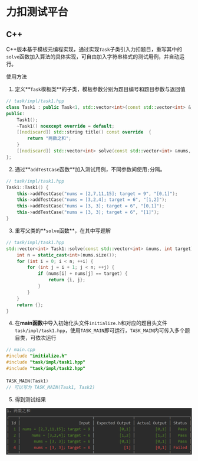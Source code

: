 # 力扣测试平台

## C++

C++版本基于模板元编程实现，通过实现`Task`子类引入力扣题目，重写其中的`solve`函数加入算法的具体实现，可自由加入字符串格式的测试用例，并自动运行。

使用方法

1. 定义**`Task`模板类**的子类，模板参数分别为题目编号和题目参数与返回值

```c++
// task/impl/task1.hpp
class Task1 : public Task<1, std::vector<int>(const std::vector<int> &, int)> {
public:
    Task1();
    ~Task1() noexcept override = default;
    [[nodiscard]] std::string title() const override  {
        return "两数之和";
    }
    [[nodiscard]] std::vector<int> solve(const std::vector<int> &nums, int target) const override;
};
```

2. 通过**`addTestCase`函数**加入测试用例，不同参数间使用`;`分隔。

```c++
// task/impl/task1.hpp
Task1::Task1() {
    this->addTestCase("nums = [2,7,11,15]; target = 9", "[0,1]");
    this->addTestCase("nums = [3,2,4]; target = 6", "[1,2]");
    this->addTestCase("nums = [3, 3]; target = 6", "[0,1]");
    this->addTestCase("nums = [3, 3]; target = 6", "[1]");
}
```

3. 重写父类的**`solve`函数**，在其中写题解

```c++
// task/impl/task1.hpp
std::vector<int> Task1::solve(const std::vector<int> &nums, int target) const {
    int n = static_cast<int>(nums.size());
    for (int i = 0; i < n; ++i) {
        for (int j = i + 1; j < n; ++j) {
            if (nums[i] + nums[j] == target) {
                return {i, j};
            }
        }
    }
    return {};
}
```

4. 在**main函数**中导入初始化头文件`initialize.h`和对应的题目头文件`task/impl/task1.hpp`，使用`TASK_MAIN`即可运行，`TASK_MAIN`内可传入多个题目类，可依次运行

```c++
// main.cpp
#include "initialize.h"
#include "task/impl/task1.hpp"
#include "task/impl/task2.hpp"

TASK_MAIN(Task1)
// 可以写为 TASK_MAIN(Task1, Task2)
```

5. 得到测试结果

![image-20250419211906077](https://github.com/Ankaichen/leetcode/blob/master/assets/image-20250419211906077.png)